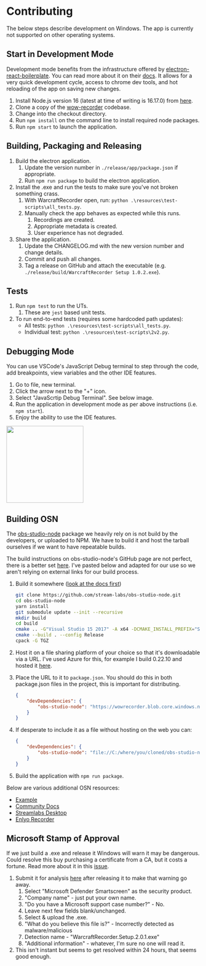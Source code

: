 # Contributing

The below steps describe development on Windows. The app is currently not supported on other operating systems. 

## Start in Development Mode
Development mode benefits from the infrastructure offered by [electron-react-boilerplate](https://github.com/electron-react-boilerplate/electron-react-boilerplate). You can read more about it on their [docs](https://electron-react-boilerplate.js.org/). It allows for a very quick development cycle, access to chrome dev tools, and hot reloading of the app on saving new changes. 

1. Install Node.js version 16 (latest at time of writing is 16.17.0) from [here](https://nodejs.org/en/).
1. Clone a copy of the [wow-recorder](https://github.com/aza547/wow-recorder) codebase.
1. Change into the checkout directory. 
1. Run `npm install` on the command line to install required node packages.
1. Run `npm start` to launch the application.

## Building, Packaging and Releasing
1. Build the electron application.
    1. Update the version number in `./release/app/package.json` if appropriate.  
    1. Run `npm run package` to build the electron application. 
1. Install the .exe and run the tests to make sure you've not broken something crass.
    1. With WarcraftRecorder open, run: `python .\resources\test-scripts\all_tests.py`.
    1. Manually check the app behaves as expected while this runs.
        1. Recordings are created.
        1. Appropriate metadata is created.
        1. User experience has not degraded.
1. Share the application.
    1. Update the CHANGELOG.md with the new version number and change details. 
    1. Commit and push all changes.
	1. Tag a release on GitHub and attach the executable (e.g. `./release/build/WarcraftRecorder Setup 1.0.2.exe`).

## Tests
1. Run `npm test` to run the UTs. 
    1. These are `jest` based unit tests. 
2. To run end-to-end tests (requires some hardcoded path updates):
    * All tests: `python .\resources\test-scripts\all_tests.py`.
    * Individual test: `python .\resources\test-scripts\2v2.py`.

## Debugging Mode
You can use VSCode's JavaScript Debug terminal to step through the code, add breakpoints, view variables and the other IDE features.  

1. Go to file, new terminal. 
1. Click the arrow next to the "+" icon. 
1. Select "JavaScrtip Debug Terminal". See below image.
1. Run the application in development mode as per above instructions (i.e. `npm start`).
1. Enjoy the ability to use the IDE features.

<img src="https://i.imgur.com/zFIaGHa.png" width="200">

## Building OSN
The [obs-studio-node](https://github.com/stream-labs/obs-studio-node) package we heavily rely on is not build by the developers, or uploaded to NPM. We have to build it and host the tarball ourselves if we want to have repeatable builds.

The build instructions on obs-studio-node's GitHub page are not perfect, there is a better set [here](https://github.com/Envek/obs-studio-node-example). I've pasted below and adapted for our use so we aren't relying on external links for our build process. 

 1. Build it somewhere ([look at the docs first](https://github.com/stream-labs/obs-studio-node#building))

    ```sh
    git clone https://github.com/stream-labs/obs-studio-node.git
    cd obs-studio-node
    yarn install
    git submodule update --init --recursive
    mkdir build
    cd build
    cmake .. -G"Visual Studio 15 2017" -A x64 -DCMAKE_INSTALL_PREFIX="SOME_WRITABLE_PATH"
    cmake --build . --config Release
    cpack -G TGZ
    ```
 2. Host it on a file sharing platform of your choice so that it's downloadable via a URL. I've used Azure for this, for example I build 0.22.10 and hosted it [here](https://wowrecorder.blob.core.windows.net/wowrecorder/obs-studio-node-0.22.10-win64.tar.gz). 
 
 3. Place the URL to it to `package.json`. You should do this in both package.json files in the project, this is important for distributing. 

    ```json
    {
        "devDependencies": {
            "obs-studio-node": "https://wowrecorder.blob.core.windows.net/wowrecorder/obs-studio-node-0.22.10-win64.tar.gz"
        }
    }

 4. If desperate to include it as a file without hosting on the web you can:

    ```json
    {
        "devDependencies": {
            "obs-studio-node": "file://C:/where/you/cloned/obs-studio-node/build/obs-studio-node-1.2.3-win64.tar.gz"
        }
    }

 5. Build the application with `npm run package`. 

Below are various additional OSN resources:
- [Example](https://github.com/Envek/obs-studio-node-example)
- [Community Docs](https://github.com/hrueger/obs-studio-node-docs)
- [Streamlabs Desktop](https://github.com/stream-labs/desktop)
- [Enlyo Recorder](https://github.com/Enlyo/enlyo-recorder)

## Microsoft Stamp of Approval
If we just build a .exe and release it Windows will warn it may be dangerous. Could resolve this buy purchasing a certificate from a CA, but it costs a fortune. Read more about it in this [issue](https://github.com/aza547/wow-recorder/issues/11).
1. Submit it for analysis [here](https://www.microsoft.com/en-us/wdsi/filesubmission) after releasing it to make that warning go away.
    1. Select "Microsoft Defender Smartscreen" as the security product. 
    1. "Company name" - just put your own name. 
    1. "Do you have a Microsoft support case number?" - No.
    1. Leave next few fields blank/unchanged. 
    1. Select & upload the .exe. 
    1. "What do you believe this file is?" - Incorrectly detected as malware/malicious
    1. Detection name - "WarcraftRecorder.Setup.2.0.1.exe"
    1. "Additional information" - whatever, I'm sure no one will read it. 
1. This isn't instant but seems to get resolved within 24 hours, that seems good enough. 
